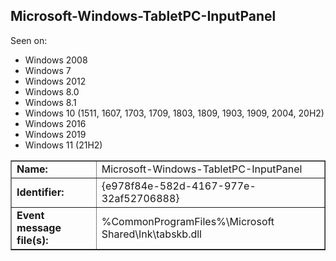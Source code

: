 ## Microsoft-Windows-TabletPC-InputPanel

Seen on:
* Windows 2008
* Windows 7
* Windows 2012
* Windows 8.0
* Windows 8.1
* Windows 10 (1511, 1607, 1703, 1709, 1803, 1809, 1903, 1909, 2004, 20H2)
* Windows 2016
* Windows 2019
* Windows 11 (21H2)

<table border="1" class="docutils">
  <tbody>
    <tr>
      <td><b>Name:</b></td>
      <td>Microsoft-Windows-TabletPC-InputPanel</td>
    </tr>
    <tr>
      <td><b>Identifier:</b></td>
      <td>{e978f84e-582d-4167-977e-32af52706888}</td>
    </tr>
    <tr>
      <td><b>Event message file(s):</b></td>
      <td>%CommonProgramFiles%\Microsoft Shared\Ink\tabskb.dll</td>
    </tr>
  </tbody>
</table>

&nbsp;

